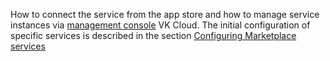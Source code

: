 How to connect the service from the app store and how to manage service instances via [management console](https://msk.cloud.vk.com/app/en) VK Cloud. The initial configuration of specific services is described in the section [Configuring Marketplace services](/en/applications-and-services/marketplace/initial-configuration)